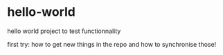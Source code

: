 # hello-world
hello world project to test functionnality

first try: how to get new things in the repo and how to synchronise those!
